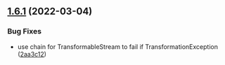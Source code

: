 ## [1.6.1](https://github.com/gravitee-io/gravitee-policy-xslt/compare/1.6.0...1.6.1) (2022-03-04)


### Bug Fixes

* use chain for TransformableStream to fail if TransformationException ([2aa3c12](https://github.com/gravitee-io/gravitee-policy-xslt/commit/2aa3c12c457946fb7ecf923d600279313e933e2e))
